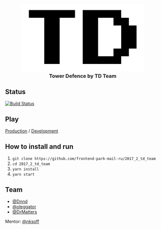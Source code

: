 <h3 align="center">
	<img width="400" src="https://raw.githubusercontent.com/frontend-park-mail-ru/2017_2_td_team/master/www/img/TD2.png" alt="TD">
	<br>Tower Defence by TD Team
</h3>

## Status
[![Build Status](https://travis-ci.org/frontend-park-mail-ru/2017_2_td_team.svg?branch=dev_module_3)](https://travis-ci.org/frontend-park-mail-ru/2017_2_td_team)

## Play
[Production](https://top-tdteam.herokuapp.com) / [Development](https://tdteam.herokuapp.com)

## How to install and run
1. `git clone https://github.com/frontend-park-mail-ru/2017_2_td_team`
2. `cd 2017_2_td_team`
3. `yarn install`
4. `yarn start`

## Team
- [@Dnnd](https://github.com/Dnnd)
- [@oleggator](https://github.com/oleggator)
- [@DrMatters](https://github.com/DrMatters)

Mentor: [@nksoff](https://github.com/nksoff)

